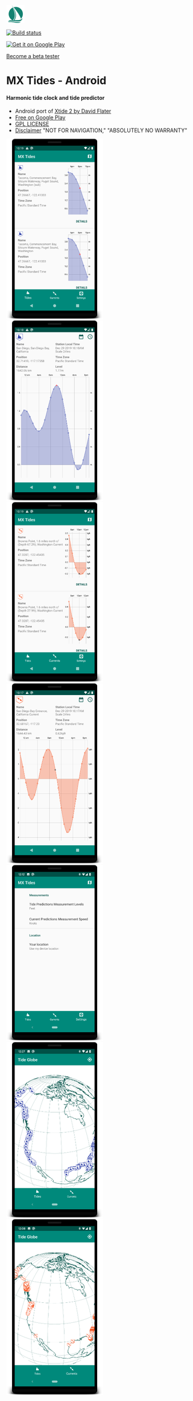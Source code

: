 ![icon](icon_src/icon.png)

[![Build status](https://build.appcenter.ms/v0.1/apps/ffe99a34-b214-4c49-8483-9f0223ccc058/branches/master/badge)](https://appcenter.ms)

<a href='https://play.google.com/store/apps/details?id=com.mxmariner.tides'>
<img alt='Get it on Google Play' src='https://play.google.com/intl/en_us/badges/static/images/badges/en_badge_web_generic.png' width="128"/>
</a>

[Become a beta tester](https://play.google.com/apps/testing/com.mxmariner.tides)


# MX Tides - Android
#### Harmonic tide clock and tide predictor

* Android port of [Xtide 2 by David Flater](http://www.flaterco.com/xtide/)
* [Free on Google Play](https://play.google.com/store/apps/details?id=com.mxmariner.tides)
* [GPL LICENSE](gpl-3.0.md)
* [Disclaimer](http://www.flaterco.com/xtide/disclaimer.html) "NOT FOR NAVIGATION," "ABSOLUTELY NO WARRANTY"

<img alt='tide station list' src='icon_src/tides_nearby.png' width='256'/> <img alt='tide station' src='icon_src/tide_station.png' width='256'/> <img alt='current station list' src='icon_src/currents_nearby.png' width='256'/> <img alt='current station' src='icon_src/current_station.png' width='256'/> <img alt='settings' src='icon_src/settings.png' width='256'/> <img alt='globe tides' src='icon_src/globe_tides.png' width='256'/> <img alt='globe currents' src='icon_src/globe_currents.png' width='256'/>
